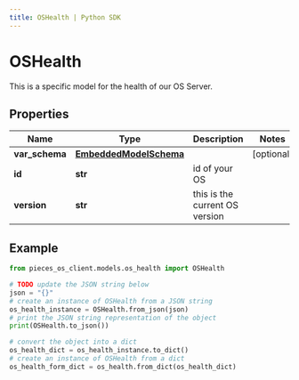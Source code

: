```yaml
---
title: OSHealth | Python SDK
---
```


# OSHealth

This is a specific model for the health of our OS Server.

## Properties

Name | Type | Description | Notes
------------ | ------------- | ------------- | -------------
**var_schema** | [**EmbeddedModelSchema**](EmbeddedModelSchema) |  | [optional] 
**id** | **str** | id of your OS | 
**version** | **str** | this is the current OS version | 

## Example

```python
from pieces_os_client.models.os_health import OSHealth

# TODO update the JSON string below
json = "{}"
# create an instance of OSHealth from a JSON string
os_health_instance = OSHealth.from_json(json)
# print the JSON string representation of the object
print(OSHealth.to_json())

# convert the object into a dict
os_health_dict = os_health_instance.to_dict()
# create an instance of OSHealth from a dict
os_health_form_dict = os_health.from_dict(os_health_dict)
```



